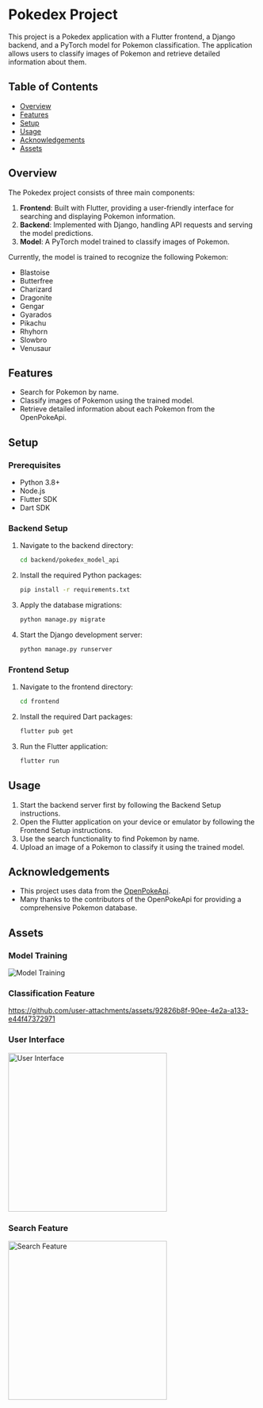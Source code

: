 # Pokedex Project

This project is a Pokedex application with a Flutter frontend, a Django backend, and a PyTorch model for Pokemon classification. The application allows users to classify images of Pokemon and retrieve detailed information about them.

## Table of Contents
- [Overview](#overview)
- [Features](#features)
- [Setup](#setup)
- [Usage](#usage)
- [Acknowledgements](#acknowledgements)
- [Assets](#assets)

## Overview

The Pokedex project consists of three main components:
1. **Frontend**: Built with Flutter, providing a user-friendly interface for searching and displaying Pokemon information.
2. **Backend**: Implemented with Django, handling API requests and serving the model predictions.
3. **Model**: A PyTorch model trained to classify images of Pokemon.

Currently, the model is trained to recognize the following Pokemon:
- Blastoise
- Butterfree
- Charizard
- Dragonite
- Gengar
- Gyarados
- Pikachu
- Rhyhorn
- Slowbro
- Venusaur

## Features

- Search for Pokemon by name.
- Classify images of Pokemon using the trained model.
- Retrieve detailed information about each Pokemon from the OpenPokeApi.

## Setup

### Prerequisites

- Python 3.8+
- Node.js
- Flutter SDK
- Dart SDK

### Backend Setup

1. Navigate to the backend directory:
    ```sh
    cd backend/pokedex_model_api
    ```

2. Install the required Python packages:
    ```sh
    pip install -r requirements.txt
    ```

3. Apply the database migrations:
    ```sh
    python manage.py migrate
    ```

4. Start the Django development server:
    ```sh
    python manage.py runserver
    ```

### Frontend Setup

1. Navigate to the frontend directory:
    ```sh
    cd frontend
    ```

2. Install the required Dart packages:
    ```sh
    flutter pub get
    ```

3. Run the Flutter application:
    ```sh
    flutter run
    ```

## Usage

1. Start the backend server first by following the Backend Setup instructions.
2. Open the Flutter application on your device or emulator by following the Frontend Setup instructions.
3. Use the search functionality to find Pokemon by name.
4. Upload an image of a Pokemon to classify it using the trained model.

## Acknowledgements

- This project uses data from the [OpenPokeApi](https://pokeapi.co/).
- Many thanks to the contributors of the OpenPokeApi for providing a comprehensive Pokemon database.

## Assets

### Model Training
![Model Training](model/training.png)

### Classification Feature
https://github.com/user-attachments/assets/92826b8f-90ee-4e2a-a133-e44f47372971


### User Interface
<img src="assets/demo_ui.png" alt="User Interface" width="320">

### Search Feature
<img src="assets/demo_search.png" alt="Search Feature" width="320">

